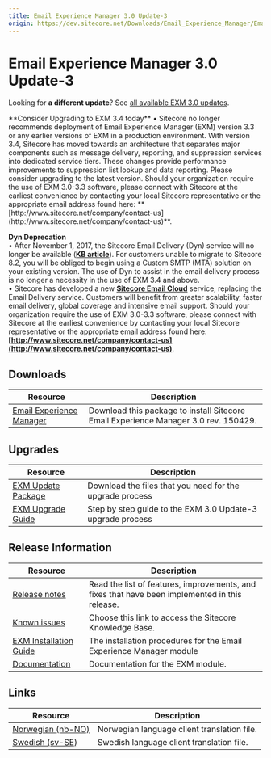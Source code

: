 ```yaml
---
title: Email Experience Manager 3.0 Update-3
origin: https://dev.sitecore.net/Downloads/Email_Experience_Manager/Email_Experience_Manager_30/Email_Experience_Manager_30_Update3.aspx
---
```


# Email Experience Manager 3.0 Update-3

  <Alert variant='warning' mb={4}>
    <AlertIcon />
    

Looking for **a different update**? See [all available EXM 3.0 updates](/downloads/Email_Experience_Manager/Email_Experience_Manager_30).


  </Alert>
  
  <Alert variant='warning' mb={4}>
    <AlertIcon />
    **Consider Upgrading to EXM 3.4 today**  
• Sitecore no longer recommends deployment of Email Experience Manager (EXM) version 3.3 or any earlier versions of EXM in a production environment. With version 3.4, Sitecore has moved towards an architecture that separates major components such as message delivery, reporting, and suppression services into dedicated service tiers. These changes provide performance improvements to suppression list lookup and data reporting. Please consider upgrading to the latest version. Should your organization require the use of EXM 3.0-3.3 software, please connect with Sitecore at the earliest convenience by contacting your local Sitecore representative or the appropriate email address found here: **[http://www.sitecore.net/company/contact-us](http://www.sitecore.net/company/contact-us)**.  
  
**Dyn Deprecation**  
• After November 1, 2017, the Sitecore Email Delivery (Dyn) service will no longer be available (**[KB article](https://kb.sitecore.net/articles/669456)**). For customers unable to migrate to Sitecore 8.2, you will be obliged to begin using a Custom SMTP (MTA) solution on your existing version. The use of Dyn to assist in the email delivery process is no longer a necessity in the use of EXM 3.4 and above.  
• Sitecore has developed a new **[Sitecore Email Cloud](https://doc.sitecore.net/email_experience_manager/configuring_the_delivery_process/message_transfer_agent/the_sitecore_email_cloud_compared_to_the_custom_smtp)** service, replacing the Email Delivery service. Customers will benefit from greater scalability, faster email delivery, global coverage and intensive email support. Should your organization require the use of EXM 3.0-3.3 software, please connect with Sitecore at the earliest convenience by contacting your local Sitecore representative or the appropriate email address found here: **[http://www.sitecore.net/company/contact-us](http://www.sitecore.net/company/contact-us)**.
  </Alert>
  

## Downloads

 | Resource | Description |
 | --- | --- |
 | [Email Experience Manager](https://sitecoredev.azureedge.net/~/media/112486E39AE54610875025BE7FAAC63C.ashx?date=20150706T094926) | Download this package to install Sitecore Email Experience Manager 3.0 rev. 150429. |

## Upgrades

 | Resource | Description |
 | --- | --- |
 | [EXM Update Package](https://sitecoredev.azureedge.net/~/media/6183F413990D4A349CDF4DD7015AE7D6.ashx?date=20150623T164819) | Download the files that you need for the upgrade process  <br /> |
 | [EXM Upgrade Guide](https://sitecoredev.azureedge.net/~/media/E7FC51D2744542DAA2BC123BDFA53135.ashx?date=20150803T113853) | Step by step guide to the EXM 3.0 Update-3 upgrade process |

## Release Information

 | Resource | Description |
 | --- | --- |
 | [Release notes](/Downloads/Downloads/Email%20Experience%20Manager/Email%20Experience%20Manager%2030/Email%20Experience%20Manager%2030%20Initial%20release/Version%20Resources/Release%20Notes#150429) | Read the list of features, improvements, and fixes that have been implemented in this release.  <br /> |
 | [Known issues](https://kb.sitecore.net/articles/149565) | Choose this link to access the Sitecore Knowledge Base. |
 | [EXM Installation Guide](/~/media/FAD5DEB3A43D4D968AF57EA206AF097E.ashx) | The installation procedures for the Email Experience Manager module |
 | [Documentation](https://doc.sitecore.net:443/en/Products/Email%20Experience%20Manager) | Documentation for the EXM module. |

## Links

 | Resource | Description |
 | --- | --- |
 | [Norwegian (nb-NO)](https://sitecoredev.azureedge.net/~/media/5A438FFA9E574245B71228A4FF2A67DB.ashx?date=20150703T140249) | Norwegian language client translation file. |
 | [Swedish (sv-SE)](https://sitecoredev.azureedge.net/~/media/334F97AA05364A18B0868FDBC6E4390F.ashx?date=20150701T100459) | Swedish language client translation file. |